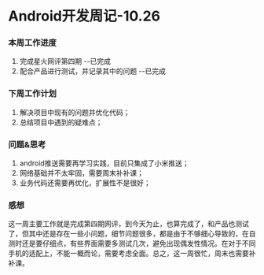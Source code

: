 # Android开发周记-10.26

### 本周工作进度

1. 完成星火网评第四期  --已完成
2. 配合产品进行测试，并记录其中的问题   --已完成

### 下周工作计划

1. 解决项目中现有的问题并优化代码；
2. 总结项目中遇到的疑难点；

### 问题&思考

1. android推送需要再学习实践，目前只集成了小米推送；
2. 网络基础并不太牢固，需要周末补补课；
3. 业务代码还需要再优化，扩展性不是很好；

### 感想

这一周主要工作就是完成第四期网评，到今天为止，也算完成了，和产品也测试了，但其中还是存在一些小问题，细节问题很多，都是由于不够细心导致的，在自测时还是要仔细点，有些界面需要多测试几次，避免出现偶发性情况。在对于不同手机的适配上，不能一概而论，需要考虑全面。总之，这一周很忙，周末也需要补补课。